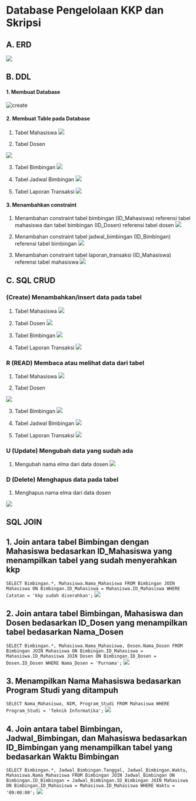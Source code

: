 # Database Pengelolaan KKP dan Skripsi

## A. ERD
![](foto_tk/gambar%20erd%20new.png)

## B. DDL
#### 1. Membuat Database
![create](foto_tk/create%20%26%20use%20databs.png)

#### 2. Membuat Table pada Database
1. Tabel Mahasiswa
![](foto_tk/tabel/tabel%20mahasiswa.png)

2. Tabel Dosen

![](foto_tk/tabel/tabel%20dosen.png)

3. Tabel Bimbingan
![](foto_tk/tabel/tabel%20bimbingan.png)

4. Tabel Jadwal Bimbingan
![](foto_tk/tabel/tabel%20jadwal%20bimbingan.png)

5. Tabel Laporan Transaksi
![](foto_tk/tabel/tabel%20laporan_transaksi.png)

#### 3. Menambahkan constraint
1. Menambahan constraint tabel bimbingan (ID_Mahasiswa) referensi tabel mahasiswa dan tabel bimbingan (ID_Dosen) referensi tabel dosen
![](foto_tk/constraint/constraint%20bimbingan.png)

2. Menambahan constraint tabel jadwal_bimbingan (ID_Bimbingan) referensi tabel bimbingan
![](foto_tk/constraint/constraint%20jadwal%20bimbingan.png)

3. Menambahan constraint tabel laporan_transaksi (ID_Mahasiswa) referensi tabel mahasiswa 
![](foto_tk/constraint/constraint%20laporan%20transaksi.png)

## C. SQL CRUD
### (Create) Menambahkan/insert data pada tabel
1. Tabel Mahasiswa
![](foto_tk/insert/insert%20mahasiswa.png)

2. Tabel Dosen
![](foto_tk/insert/insert%20dosen.png)

3. Tabel Bimbingan
![](foto_tk/insert/insert%20bimbingan.png)

4. Tabel Laporan Transaksi
![](foto_tk/insert/insert%20laporan%20transaksi.png)

### R (READ) Membaca atau melihat data dari tabel
1. Tabel Mahasiswa
![](foto_tk/desc/mahasiswa.png)

2. Tabel Dosen

![](foto_tk/desc/dosen.png)

3. Tabel Bimbingan
![](foto_tk/desc/bimbingan.png)

4. Tabel Jadwal Bimbingan
![](foto_tk/desc/jadwal%20bimbingan.png)

5. Tabel Laporan Transaksi
![](foto_tk/desc/laporan%20transaksi.png)

### U (Update) Mengubah data yang sudah ada
1. Mengubah nama elma dari data dosen
![](foto_tk/updatee/update%20dosen.png)

### D (Delete) Menghapus data pada tabel
1. Menghapus nama elma dari data dosen

![](foto_tk/delete/hapus%20elma.png)

## SQL JOIN
## 1. Join antara tabel Bimbingan dengan Mahasiswa bedasarkan ID_Mahasiswa yang menampilkan tabel yang sudah menyerahkan kkp 
`SELECT Bimbingan.*, Mahasiswa.Nama_Mahasiswa FROM Bimbingan JOIN Mahasiswa ON Bimbingan.ID_Mahasiswa = Mahasiswa.ID_Mahasiswa WHERE Catatan = 'kkp sudah diserahkan';`
![](foto_tk/join/15.png)

## 2. Join antara tabel Bimbingan, Mahasiswa dan Dosen bedasarkan ID_Dosen yang menampilkan tabel bedasarkan Nama_Dosen
`SELECT Bimbingan.*, Mahasiswa.Nama_Mahasiswa, Dosen.Nama_Dosen FROM Bimbingan JOIN Mahasiswa ON Bimbingan.ID_Mahasiswa = Mahasiswa.ID_Mahasiswa JOIN Dosen ON Bimbingan.ID_Dosen = Dosen.ID_Dosen WHERE Nama_Dosen = 'Purnama';`
![](foto_tk/join/purnama.png)

## 3. Menampilkan Nama Mahasiswa bedasarkan Program Studi yang ditampuh
`SELECT Nama_Mahasiswa, NIM, Program_Studi FROM Mahasiswa WHERE Program_Studi = 'Teknik Informatika';`
![](foto_tk/join/14.png)

## 4. Join antara tabel Bimbingan, Jadwal_Bimbingan, dan Mahasiswa bedasarkan ID_Bimbingan yang menampilkan tabel yang bedasarkan Waktu Bimbingan
`SELECT Bimbingan.*, Jadwal_Bimbingan.Tanggal, Jadwal_Bimbingan.Waktu, Mahasiswa.Nama_Mahasiswa FROM Bimbingan JOIN Jadwal_Bimbingan ON Bimbingan.ID_Bimbingan = Jadwal_Bimbingan.ID_Bimbingan JOIN Mahasiswa ON Bimbingan.ID_Mahasiswa = Mahasiswa.ID_Mahasiswa WHERE Waktu = '09:00:00';`
![](foto_tk/join/16.png)